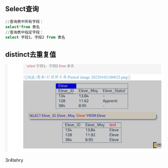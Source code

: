 ## Select查询

```sql
//查询表中所有字段：
select*from 表名
//查询表中指定字段：
select 字段1，字段2 from 表名
```

## distinct去重复值
![](SQL/图库/Pasted%20image%2020230220011712.png)

3r4tehry